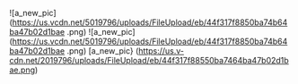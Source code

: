 ![a_new_pic](https://us.vcdn.net/5019796/uploads/FileUpload/eb/44f317f8850ba74b64ba47b02d1bae
.png)
![a_new_pic](https://us.vcdn.net/5019796/uploads/FileUpload/eb/44f317f8850ba74b64ba47b02d1bae
.png)
[a_new_pic} (https://us.v-cdn.net/2019796/uploads/FileUpload/eb/44f317f88550ba7464ba47b02d1bae.png)
